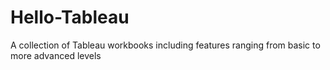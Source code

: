 # Hello-Tableau
A collection of Tableau workbooks including features ranging from basic to more advanced levels
